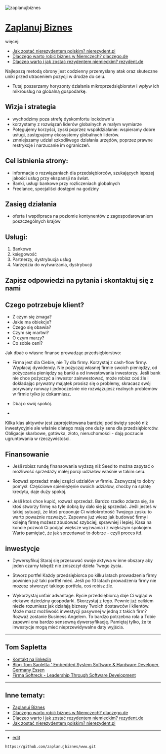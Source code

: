 ![zaplanujbiznes](https://logo.zaplanujbiznes.pl/1/cover.png)

# [Zaplanuj Biznes](https://www.zaplanujbiznes.pl/)

więcej:

+ [Jak zostać nierezydentem polskim? nierezydent.pl](https://www.nierezydent.pl/)
+ [Dlaczego warto robić biznes w Niemczech? dlaczego.de](https://www.dlaczego.de)
+ [Dlaczeo warto i jak zostać rezydentem niemieckim? rezydent.de](https://www.rezydent.de)


Najlepszą metodą obrony jest codzienny przemyślany atak oraz skuteczne uniki przed utraceniem pozycji w drodze do celu.

+ Tutaj poszerzamy horyzonty działania mikroprzedsiębiorstw i wpływ ich mikrousług na globalną gospodarkę.

## Wizja i strategia
+ wychodzimy poza strefę dyskomfortu lockdown'u
+ korzystamy z rozwiązań liderów globalnych w małym wymiarze
+ Potęgujemy korzyści, zyski poprzez współdziałanie: wspieramy dobre usługi, zastępujemy ekosystemy globalnych liderów.
+ zmniejszamy udział szkodliwego działania urzędów, poprzez prawne restrykcje i narzucanie im ograniczeń.            


## Cel istnienia strony:
+ informacje o rozwiązaniach dla przedsiębiorców, szukających lepszej jakości usług przy ekspansji na świat.
+ Banki, usługi bankowe przy rozliczeniach globalnych
+ Freelance, specjaliści dostępni na godziny

## Zasięg działania 
+ oferta i współpraca na poziomie kontynentów z zagospodarowaniem poszczególnych krajów

## Usługi:

1. Bankowe
2. księgowość
3. Partnerzy, dystrybucja usług
4. Narzędzia do wytwarzania, dystrybucji



## Zapisz odpowiedzi na pytania i skontaktuj się z nami

## Czego potrzebuje klient?
+ Z czym się zmaga?
+ Jakie ma obiekcje?
+ Czego się obawia?
+ Czym się martwi?
+ O czym marzy?
+ Co sobie ceni?





Jak dbać o własne finanse prowadząc przedsiębiorstwo:



+ Firma jest dla Ciebie, nie Ty dla firmy.
Korzystaj z cash-flow firmy. Wypłacaj dywidendy. Nie pożyczaj własnej firmie swoich pieniędzy, od pożyczania pieniędzy są banki a od inwestowania inwestorzy.
Jeśli bank nie chce pożyczyć a inwestor zainwestować, może robisz coś źle i dokładając prywatny majątek prosisz się o problemy,
skracasz swój porywany runway i jednocześnie nie rozwiązujesz realnych problemów w firmie tylko je dokarmiasz.


+ Dbaj o swój spokój.
+ 
Kilka klas aktywów jest zaprojektowana bardziej pod święty spokó niż inwestycyjnie ale właśnie dlatego mają one duży sens dla przedsiębiorców.
Obligacje skarbowe, gotówka, złoto, nieruchomości - dają poczucie ugruntowania  w rzeczywistości.

## Finansowanie

+ Jeśli robisz rundę finansowania wyższą niż Seed to można zapytać o możliwość sprzedaży małej porcji udziałów właśnie w takim celu.

+ Rozważ sprzedaż małej części udziałów w firmie.
Zazwyczaj to dobry pomysł. Częściowe spieniężęnie swoich udziałow, choćby na spłatę kredytu, daje duży spokój.


+ Jeśli ktoś chce kupić, rozważ sprzedaż.
Bardzo rzadko zdarza się, że ktoś stworzy firmę na tyle dobrą by dało się ją sprzedać. Jeśli jesteś w takiej sytuacji, że ktoś proponuje Ci wielokrotność Twojego zysku to warto poważnie rozważyć.
Zapewne już wiesz jak budować firmy i kolejną firmę możesz zbudować szybciej, sprawniej i lepiej.
Kasa na koncie pozwoli Ci podjąć większe wyzwania i z większym spokojem.
Warto pamiętać, że jak sprzedawać to dobrze - czyli proces itd.

## inwestycje

+ Dywersyfikuj
Staraj się przesuwać swoje aktywa w inne obszary aby jeden czarny łabędź nie zniszczył dzieła Twego życia.

+ Stworz portfel
Każdy przedsiębiorca po kilku latach prowadzenia firmy powinien już taki portfel mieć.
Jeśli po 10 latach prowadzenia firmy nie możesz stworzyć takiego portfela, coś robisz źle.

+ Wykorzystaj unfair advantage.
Bycie przedsiębiorcą daje Ci wgląd w ciekawe dziedziny gospodarki.
Skorzystaj z tego. Pewnie już całkiem nieźle rozumiesz jak działają biznesy Twoich dostawców i klientów.
Może masz możliwość inwestycji pasywnej w jedną z takich firm?
Rozważ zostanie Business Angelem.
To bardzo potrzebna rola a Tobie zapewni ona bardzo sensowną dywersyfikację.
Pamiętaj tylko, że te inwestycje mogą mieć nieprzewidywalne daty wyjścia.







---

## Tom Sapletta
+ [Kontakt na linkedin](https://www.linkedin.com/in/tom-sapletta-com/)
+ [Blog Tom Sapletta ' Embedded System Software & Hardware Developer, Germany Essen](https://tom.sapletta.pl/)
+ [Firma Softreck - Leadership Through Software Development](https://softreck.pl/)

---


## Inne tematy:

+ [Zaplanuj Biznes](https://www.zaplanujbiznes.pl/)
+ [Dlaczego warto robić biznes w Niemczech? dlaczego.de](https://www.dlaczego.de)
+ [Dlaczeo warto i jak zostać rezydentem niemieckim? rezydent.de](https://www.rezydent.de)
+ [Jak zostać nierezydentem polskim? nierezydent.pl](https://www.nierezydent.pl/)


---

+ [edit](https://github.com/zaplanujbiznes/www/edit/main/README.md)

```
https://github.com/zaplanujbiznes/www.git
```

